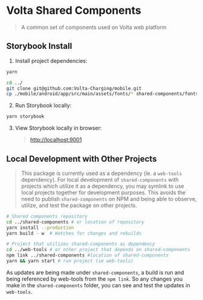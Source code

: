 # Volta Shared Components

 > A common set of components used on Volta web platform

## Storybook Install

1. Install project dependencies:
```sh
yarn

cd ../
git clone git@github.com:Volta-Charging/mobile.git
cp ./mobile/android/app/src/main/assets/fonts/* shared-components/fonts/
```

2. Run Storybook locally:
```sh
yarn storybook
```

3. View Storybook locally in browser:

   > [http://localhost:9001](http://localhost:9001)

## Local Development with Other Projects

> This package is currently used as a dependency (ie. a `web-tools` dependency).  For local development of `shared-components` with projects which utilize it as a dependency, you may symlink to use local projects together for development purposes.  This avoids the need to publish `shared-components` on NPM and being able to observe, utilize, and test the package on other projects.

```bash
# Shared components repository
cd ../shared-components # or location of repository
yarn install --production
yarn build - w  # Watches for changes and rebuilds

# Project that utilizes shared-components as dependency
cd ../web-tools # or other project that depends on shared-components
npm link ../shared-components #location of shared-components
yarn && yarn start # run project (ie web-tools)
```

As updates are being made under `shared-components`, a build is run and being referenced by web-tools from the `npm link`.  So any changes you make in the `shared-components` folder, you can see and test the updates in `web-tools`.
